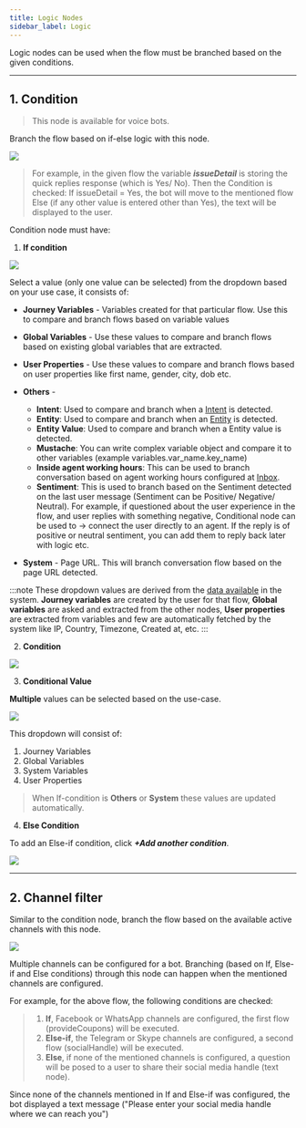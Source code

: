 ```yaml
---
title: Logic Nodes
sidebar_label: Logic 
---
```

Logic nodes can be used when the flow must be branched based on the given conditions. 

---

## 1. Condition

> This node is available for voice bots. 


Branch the flow based on if-else logic with this node.

![](https://i.imgur.com/0XiTCxA.jpg)

> For example, in the given flow the variable _**issueDetail**_ is storing the quick replies response (which is Yes/ No). Then the Condition is checked:
> If issueDetail = Yes, the bot will move to the mentioned flow 
Else (if any other value is entered other than Yes), the text will be displayed to the user. 


Condition node must have:

1. **If condition**

![](https://i.imgur.com/EncYoay.png)
 
Select a value (only one value can be selected) from the dropdown based on your use case, it consists of: 

* **Journey Variables** - Variables created for that particular flow. Use this to compare and branch flows based on variable values
* **Global Variables** - Use these values to compare and branch flows based on existing global variables that are extracted.
* **User Properties** - Use these values to compare and branch flows based on user properties like first name, gender, city, dob etc.
* **Others** -
    * **Intent**: Used to compare and branch when a [Intent](https://docs.yellow.ai/docs/platform_concepts/studio/train/intents) is detected.
    * **Entity**: Used to compare and branch when an [Entity](https://docs.yellow.ai/docs/platform_concepts/studio/train/entities) is detected.
    * **Entity Value**: Used to compare and branch when a Entity value is detected. 
    * **Mustache**: You can write complex variable object and compare it to other variables (example variables.var_name.key_name)
    * **Inside agent working hours**: This can be used to branch conversation based on agent working hours configured at [Inbox](https://docs.yellow.ai/docs/platform_concepts/inbox/inbox-settings/agent-configuration/default-agent-statuses/).
    * **Sentiment**: This is used to branch based on the Sentiment detected on the last user message (Sentiment can be Positive/ Negative/ Neutral). For example, if questioned about the user experience in the flow, and user replies with something negative, Conditional node can be used to → connect the user directly to an agent. If the reply is of positive or neutral sentiment, you can add them to reply back later with logic etc. 


* **System** - Page URL. This will branch conversation flow based on the page URL detected. 

    
:::note
 These dropdown values are derived from the [data available](https://docs.yellow.ai/docs/platform_concepts/engagement/cdp/user_data_segments/cdp_data/#user-property-data-types) in the system. **Journey variables** are created by the user for that flow, **Global variables** are asked and extracted from the other nodes, **User properties** are extracted from variables and few are automatically fetched by the system like IP, Country, Timezone, Created at, etc. 
:::

2. **Condition**

![](https://i.imgur.com/3dmobD9.png)

3. **Conditional Value**

**Multiple** values can be selected based on the use-case. 

![](https://i.imgur.com/ZW4Mlpf.png)

This dropdown will consist of: 

1. Journey Variables
2. Global Variables
3. System Variables
4. User Properties

> When If-condition is **Others** or **System** these values are updated automatically.

4. **Else Condition**
 
To add an Else-if condition, click _**+Add another condition**_.

![](https://i.imgur.com/Oij3X9z.jpg)


---

## 2. Channel filter 

Similar to the condition node, branch the flow based on the available active channels with this node. 


![](https://i.imgur.com/t1lgUpG.jpg)

Multiple channels can be configured for a bot. Branching (based on If, Else-if and Else conditions) through this node can happen when the mentioned channels are configured. 

For example, for the above flow, the following conditions are checked:

> 1. **If**, Facebook or WhatsApp channels are configured, the first flow (provideCoupons) will be executed. 
>2. **Else-if**, the Telegram or Skype channels are configured, a second flow (socialHandle) will be executed. 
>3. **Else**, if none of the mentioned channels is configured, a question will be posed to a user to share their social media handle (text node). 

Since none of the channels mentioned in If and Else-if was configured, the bot displayed a text message ("Please enter your social media handle where we can reach you")


